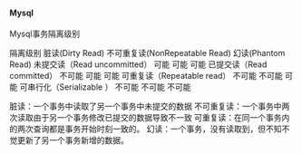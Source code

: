 #### Mysql

Mysql事务隔离级别

隔离级别   脏读(Dirty Read) 不可重复读(NonRepeatable Read) 幻读(Phantom Read) 
未提交读（Read uncommitted）  可能   可能   可能
已提交读（Read committed）  不可能   可能   可能
可重复读（Repeatable read） 不可能 不可能   可能
可串行化（Serializable ）   不可能 不可能 不可能

脏读：一个事务中读取了另一个事务中未提交的数据
不可重复读：一个事务中两次读取由于另一个事务修改已提交的数据导致不一致
可重复读：在同一个事务内的两次查询都是事务开始时刻一致的。
幻读：一个事务，没有读取到，但不知不觉更新了另一个事务新增的数据。

